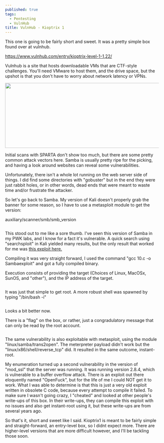```yaml
---
published: true
tags:
  - Pentesting
  - VulnHub
title: VulnHub - Kioptrix 1
---
```

<p>This one is going to be fairly short and sweet. It was a pretty simple box found over at vulnhub.</p>

<p><a href="https://www.vulnhub.com/entry/kioptrix-level-1-1,22/">https://www.vulnhub.com/entry/kioptrix-level-1-1,22/</a></p>

<p>Vulnhub is a site that hosts downloadable VMs that are CTF-style challenges. You&#39;ll need VMware to host them, and the drive space, but the upshot is that you don&#39;t have to worry about network latency or VPNs.</p>

<p><img alt="" src="https://i.imgur.com/paG9ZqV.png" style="height:213px; width:912px" /></p>

<p>Initial scans with SPARTA don&#39;t show too much, but there are some pretty common attack vectors here. Samba is usually pretty ripe for the picking, and having a look around websites can reveal some vulnerabilities.</p>

<p>Unfortunately, there isn&#39;t a whole lot running on the web server side of things. I did find some directories with &quot;gobuster&quot; but in the end they were just rabbit holes, or in other words, dead ends that were meant to waste time and/or frustrate the attacker.</p>

<p>So let&#39;s go back to Samba. My version of Kali doesn&#39;t properly grab the banner for some reason, so I have to use a metasploit module to get the version:</p>

<p>auxiliary/scanner/smb/smb_version</p>

<p><img alt="" src="https://i.imgur.com/cRgTZ2e.png" /></p>

<p>This stood out to me like a sore thumb. I&#39;ve seen this version of Samba in my PWK labs, and I know for a fact it&#39;s vulnerable. A quick search using &quot;searchsploit&quot; in Kali yielded many results, but the only result that worked for me was <a href="https://www.exploit-db.com/exploits/10">this exploit here.</a></p>

<p>Compiling it was very straight forward, I used the command &quot;gcc 10.c -o Sambaexploit&quot; and got a fully compiled binary.</p>

<p>Execution consists of providing the target (Choices of Linux, MacOSx, SunOS, and &quot;other&quot;), and the IP address of the target.</p>

<p><img alt="" src="https://i.imgur.com/JBbVkm4.png" /></p>

<p>It was just that simple to get root. A more robust shell was spawned by typing &quot;/bin/bash -i&quot;</p>

<p><img alt="" src="https://i.imgur.com/s0vuB0D.png" /></p>

<p>Looks a bit better now.</p>

<p>There is a &quot;flag&quot; on the box, or rather, just a congradulatory message that can only be read by the root account.</p>

<p><img alt="" src="https://i.imgur.com/v5ePega.png" /></p>

<p>The same vulnerability is also exploitable with metasploit, using the module &quot;linux/samba/trans2open&quot;. The meterpreter payload didn&#39;t work but the &quot;linux/x86/shell/reverse_tcp&quot; did. It resulted in the same outcome, instant-root.</p>

<p>My enumeration turned up a second vulnerability in the version of &quot;mod_ssl&quot; that the server was running. It was running version 2.8.4, which is vulnerable to a buffer overflow attack. There is an exploit out there eloquently named &quot;OpenFuck&quot;, but for the life of me I could NOT get it to work. What I was able to determine is that this is just a very old exploit written in obsolete C code, because every attempt to compile it failed. To make sure I wasn&#39;t going crazy, I &quot;cheated&quot; and looked at other people&#39;s write-ups of this box. In their write-ups, they can compile this exploit with no issues and also get instant-root using it, but these write-ups are from several years ago.</p>

<p>So that&#39;s it, short and sweet like I said. Kioptrix1 is meant to be fairly simple and straight-forward, an entry-level box, so I didnt expect more. There are higher-level versions that are more difficult however, and I&#39;ll be tackling those soon.</p>
